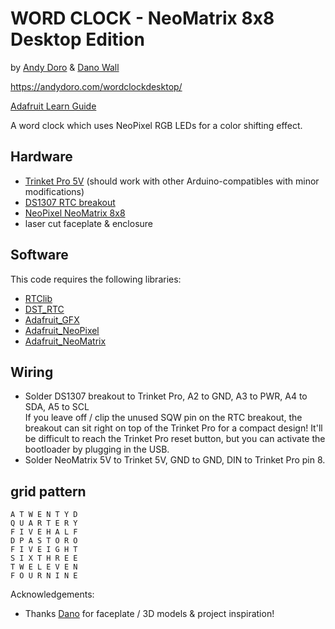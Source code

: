  WORD CLOCK - NeoMatrix 8x8 Desktop Edition
================
 by [Andy Doro](https://andydoro.com/) & [Dano Wall](https://github.com/danowall)
 
https://andydoro.com/wordclockdesktop/

[Adafruit Learn Guide](https://learn.adafruit.com/neomatrix-8x8-word-clock/)

A word clock which uses NeoPixel RGB LEDs for a color shifting effect.


Hardware
-------
 
 - [Trinket Pro 5V](https://www.adafruit.com/product/2000) (should work with other Arduino-compatibles with minor modifications) 
 - [DS1307 RTC breakout](https://www.adafruit.com/products/3296)
 - [NeoPixel NeoMatrix 8x8](https://www.adafruit.com/products/1487)
 - laser cut faceplate & enclosure
 
Software
-------
 
This code requires the following libraries:
 
 - [RTClib](https://github.com/adafruit/RTClib)
 - [DST_RTC](https://github.com/andydoro/DST_RTC)
 - [Adafruit_GFX](https://github.com/adafruit/Adafruit-GFX-Library)
 - [Adafruit_NeoPixel](https://github.com/adafruit/Adafruit_NeoPixel)
 - [Adafruit_NeoMatrix](https://github.com/adafruit/Adafruit_NeoMatrix)


Wiring
-------

 - Solder DS1307 breakout to Trinket Pro, A2 to GND, A3 to PWR, A4 to SDA, A5 to SCL  
   If you leave off / clip the unused SQW pin on the RTC breakout, the breakout can sit right on top of the Trinket Pro for a compact design! It'll be difficult to reach the Trinket Pro reset button, but you can activate the bootloader by plugging in the USB.
 - Solder NeoMatrix 5V to Trinket 5V, GND to GND, DIN to Trinket Pro pin 8.
 

grid pattern
-------

 ```
 A T W E N T Y D
 Q U A R T E R Y
 F I V E H A L F
 D P A S T O R O
 F I V E I G H T
 S I X T H R E E
 T W E L E V E N
 F O U R N I N E
 ```
 
Acknowledgements:
  - Thanks [Dano](https://github.com/danowall) for faceplate / 3D models & project inspiration! 
 

